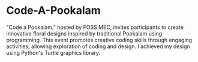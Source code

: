 # Code-A-Pookalam
"Code a Pookalam," hosted by FOSS MEC, invites participants to create innovative floral designs inspired by traditional Pookalam using programming. This event promotes creative coding skills through engaging activities, allowing exploration of coding and design. I achieved my design using Python's Turtle graphics library.
